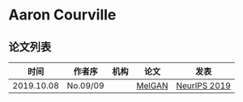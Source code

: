 # Aaron Courville

## 论文列表

| 时间 | 作者序 | 机构 | 论文 | 发表 |
|:-:|:-:|---|---|---|
| 2019.10.08 | No.09/09 | | [MelGAN](../Models/TTS3_Vocoder/2019.10.08_MelGAN.md) | [NeurIPS 2019](../Publications/NeurIPS.md) |